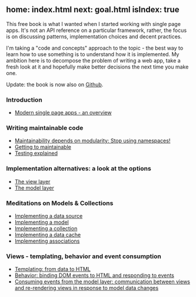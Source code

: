home: index.html
next: goal.html
isIndex: true
---
This free book is what I wanted when I started working with single page apps. It's not an API reference on a particular framework, rather, the focus is on discussing patterns, implementation choices and decent practices.

I'm taking a "code and concepts" approach to the topic - the best way to learn how to use something is to understand how it is implemented. My ambition here is to decompose the problem of writing a web app, take a fresh look at it and hopefully make better decisions the next time you make one.

Update: the book is now also on [Github](https://github.com/mixu/singlepageappbook).

### Introduction

*   [Modern single page apps - an overview](goal.html)

### Writing maintainable code

*   [Maintainability depends on modularity: Stop using namespaces!](maintainability1.html)
*   [Getting to maintainable](maintainability2.html)
*   [Testing explained](maintainability3.html)

### Implementation alternatives: a look at the options

*   [The view layer](detail1.html)
*   [The model layer](detail2.html)

### Meditations on Models & Collections

*   [Implementing a data source](collections1.html)
*   [Implementing a model](collections2.html)
*   [Implementing a collection](collections3.html)
*   [Implementing a data cache](collections4.html)
*   [Implementing associations](collections5.html)

### Views - templating, behavior and event consumption

*   [Templating: from data to HTML](views1.html)
*   [Behavior: binding DOM events to HTML and responding to events](views2.html)
*   [Consuming events from the model layer: communication between views and re-rendering views in response to model data changes](views3.html)

